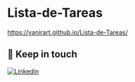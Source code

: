 # Lista-de-Tareas

https://yanirart.github.io/Lista-de-Tareas/

## 👋 Keep in touch

[![Linkedin](https://img.shields.io/badge/LinkedIn-0077B5?style=for-the-badge&logo=linkedin&logoColor=white)](https://www.linkedin.com/in/yanira-rodríguez-trujillo/)
